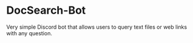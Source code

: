 # DocSearch-Bot
Very simple Discord bot that allows users to query text files or web links with any question.
